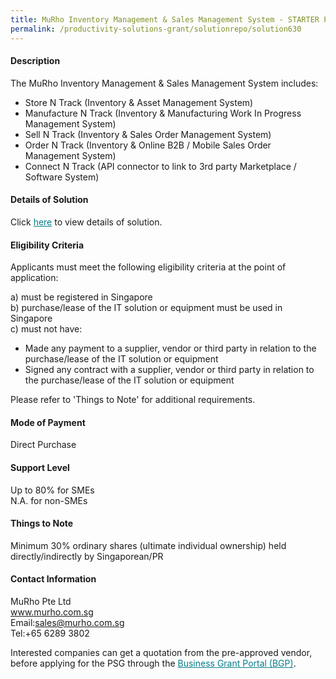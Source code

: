 ```yaml
---
title: MuRho Inventory Management & Sales Management System - STARTER PACK B - PERPETUAL LICENSE ON CLOUD WITH HARDWARE
permalink: /productivity-solutions-grant/solutionrepo/solution630
---
```


#### Description

The MuRho Inventory Management & Sales Management System includes:
-	Store N Track (Inventory & Asset Management System)
-	Manufacture N Track (Inventory & Manufacturing Work In Progress Management System)
-	Sell N Track (Inventory & Sales Order Management System) 
-	Order N Track (Inventory & Online B2B / Mobile Sales Order Management System)
-	Connect N Track (API connector to link to 3rd party Marketplace / Software System)

#### Details of Solution

Click <a href='https://govassist.gobusiness.gov.sg/images/psg/MuRho_Inventory_Management_and_Sales_Management_System_20200031_Annex_3_20200625142600_Part_2.pdf' style='color:#037e8a'>here</a> to view details of solution.

#### Eligibility Criteria

Applicants must meet the following eligibility criteria at the point of application:

a) must be registered in Singapore <br>
b) purchase/lease of the IT solution or equipment must be used in Singapore <br>
c) must not have:
- Made any payment to a supplier, vendor or third party in relation to the purchase/lease of the IT solution or equipment
- Signed any contract with a supplier, vendor or third party in relation to the purchase/lease of the IT solution or equipment

Please refer to 'Things to Note' for additional requirements.

#### Mode of Payment
Direct Purchase

#### Support Level
Up to 80% for SMEs <br>
N.A. for non-SMEs

#### Things to Note
Minimum 30% ordinary shares (ultimate individual ownership) held directly/indirectly by Singaporean/PR

#### Contact Information
MuRho Pte Ltd <br>www.murho.com.sg<br>Email:sales@murho.com.sg<br>Tel:+65 6289 3802

Interested companies can get a quotation from the pre-approved vendor, before applying for the PSG through the <a target='_blank' style='color:#037e8a' href='https://www.businessgrants.gov.sg/'>Business Grant Portal (BGP)</a>.
